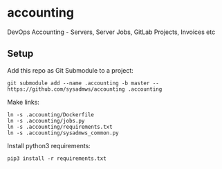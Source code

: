 # accounting
DevOps Accounting - Servers, Server Jobs, GitLab Projects, Invoices etc

## Setup
Add this repo as Git Submodule to a project:
```
git submodule add --name .accounting -b master -- https://github.com/sysadmws/accounting .accounting
```

Make links:
```
ln -s .accounting/Dockerfile
ln -s .accounting/jobs.py
ln -s .accounting/requirements.txt
ln -s .accounting/sysadmws_common.py
```

Install python3 requirements:
```
pip3 install -r requirements.txt
```
